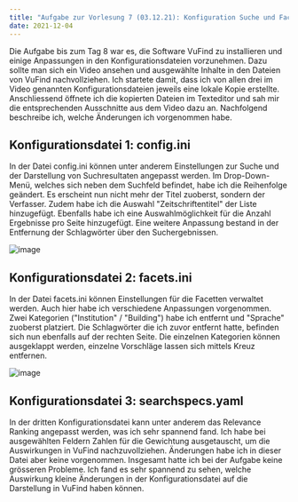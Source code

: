 ```yaml
---
title: "Aufgabe zur Vorlesung 7 (03.12.21): Konfiguration Suche und Facetten von VuFind"
date: 2021-12-04
---
```


Die Aufgabe bis zum Tag 8 war es, die Software VuFind zu installieren und einige Anpassungen in den Konfigurationsdateien vorzunehmen. Dazu sollte man sich ein Video ansehen und ausgewählte Inhalte in den Dateien von VuFind nachvollziehen. 
Ich startete damit, dass ich von allen drei im Video genannten Konfigurationsdateien jeweils eine lokale Kopie erstellte. Anschliessend öffnete ich die kopierten Dateien im Texteditor und sah mir die entsprechenden Ausschnitte aus dem Video dazu an. Nachfolgend beschreibe ich, welche Änderungen ich vorgenommen habe.

## Konfigurationsdatei 1: config.ini
In der Datei config.ini können unter anderem Einstellungen zur Suche und der Darstellung von Suchresultaten angepasst werden. Im Drop-Down-Menü, welches sich neben dem Suchfeld befindet, habe ich die Reihenfolge geändert. Es erscheint nun nicht mehr der Titel zuoberst, sondern der Verfasser. Zudem habe ich die Auswahl "Zeitschriftentitel" der Liste hinzugefügt. Ebenfalls habe ich eine Auswahlmöglichkeit für die Anzahl Ergebnisse pro Seite hinzugefügt. Eine weitere Anpassung bestand in der Entfernung der Schlagwörter über den Suchergebnissen. 

![image](https://user-images.githubusercontent.com/91632421/151717508-df86aaca-6201-470d-8b5c-167819132629.png)

## Konfigurationsdatei 2: facets.ini
In der Datei facets.ini können Einstellungen für die Facetten verwaltet werden. Auch hier habe ich verschiedene Anpassungen vorgenommen. Zwei Kategorien ("Institution" / "Building") habe ich entfernt und "Sprache" zuoberst platziert. Die Schlagwörter die ich zuvor entfernt hatte, befinden sich nun ebenfalls auf der rechten Seite. Die einzelnen Kategorien können ausgeklappt werden, einzelne Vorschläge lassen sich mittels Kreuz entfernen. 

![image](https://user-images.githubusercontent.com/91632421/151717519-3280a17e-4e16-4ed4-ae35-dbf0414adf43.png)

## Konfigurationsdatei 3: searchspecs.yaml
In der dritten Konfigurationsdatei kann unter anderem das Relevance Ranking angepasst werden, was ich sehr spannend fand. Ich habe bei ausgewählten Feldern Zahlen für die Gewichtung ausgetauscht, um die Auswirkungen in VuFind nachzuvollziehen. Änderungen habe ich in dieser Datei aber keine vorgenommen. 
Insgesamt hatte ich bei der Aufgabe keine grösseren Probleme. Ich fand es sehr spannend zu sehen, welche Auswirkung kleine Änderungen in der Konfigurationsdatei auf die Darstellung in VuFind haben können.

